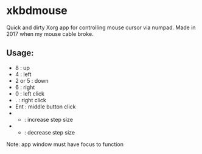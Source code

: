 # xkbdmouse

Quick and dirty Xorg app for controlling mouse cursor via numpad. Made in 2017 when my mouse cable broke.

## Usage:

* 8 : up
* 4 : left
* 2 or 5 : down
* 6 : right
* 0 : left click
* . : right click
* Ent : middle button click
* + : increase step size
* - : decrease step size

Note: app window must have focus to function

